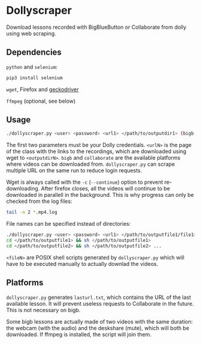 # Dollyscraper

Download lessons recorded with BigBlueButton or Collaborate from dolly using web
scraping.

## Dependencies

``python`` and ``selenium``:

```bash
pip3 install selenium
```

``wget``, Firefox and [geckodriver](https://github.com/mozilla/geckodriver/releases)

``ffmpeg`` (optional, see below)

## Usage

```bash
./dollyscraper.py <user> <password> <url1> </path/to/outputdir1> (bigb|collab) <url2> </path/to/outputdir2> (bigb|collab) ...
```

The first two parameters must be your Dolly credentials. ``<urlN>`` is the page
of the class with the links to the recordings, which are downloaded using wget
to ``<outputdirN>``. ``bigb`` and ``collaborate`` are the available platforms
where videos can be downloaded from. ``dollyscraper.py`` can scrape multiple URL
on the same run to reduce login requests.

Wget is always called with the ``-c`` (``--continue``) option to prevent
re-downloading. After firefox closes, all the videos will continue to be
downloaded in parallell in the background. This is why progress can only be
checked from the log files:

```bash
tail -n 2 *.mp4.log
```

File names can be specified instead of directories:

```bash
./dollyscraper.py <user> <password> <url1> </path/to/outputfile1/file1> (bigb|collab) <url2> </path/to/outputfile2/file2> (bigb|collab) ...
cd </path/to/outputfile1> && sh </path/to/outputfile1>
cd </path/to/outputfile2> && sh </path/to/outputfile2> ...
```

``<fileN>`` are POSIX shell scripts generated by ``dollyscraper.py`` which
will have to be executed manually to actually downlad the videos.

## Platforms

``dollyscraper.py`` generates ``lasturl.txt``, which contains the URL of the
last available lesson. It will prevent useless requests to Collaborate in the
future. This is not necessary on bigb.

Some bigb lessons are actually made of two videos with the same duration: the
webcam (with the audio) and the deskshare (mute), which will both be downloaded.
If ffmpeg is installed, the script will join them.
